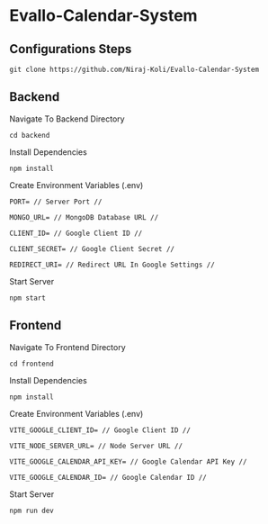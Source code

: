 # Evallo-Calendar-System

## Configurations Steps

```
git clone https://github.com/Niraj-Koli/Evallo-Calendar-System
```

## Backend
Navigate To Backend Directory
```
cd backend
```
Install Dependencies
```
npm install
```
Create Environment Variables (.env)
```env
PORT= // Server Port //

MONGO_URL= // MongoDB Database URL //

CLIENT_ID= // Google Client ID //

CLIENT_SECRET= // Google Client Secret //

REDIRECT_URI= // Redirect URL In Google Settings //
```
Start Server
```
npm start
```

## Frontend
Navigate To Frontend Directory
```
cd frontend
```
Install Dependencies
```
npm install
```
Create Environment Variables (.env)
```env
VITE_GOOGLE_CLIENT_ID= // Google Client ID //

VITE_NODE_SERVER_URL= // Node Server URL //

VITE_GOOGLE_CALENDAR_API_KEY= // Google Calendar API Key //

VITE_GOOGLE_CALENDAR_ID= // Google Calendar ID //
````
Start Server
```
npm run dev
```



